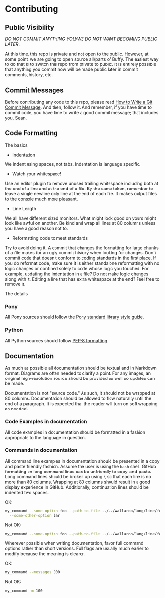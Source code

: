 # Contributing

## Public Visibility

*DO NOT COMMIT ANYTHING YOU/WE DO NOT WANT BECOMING PUBLIC LATER*.

At this time, this repo is private and not open to the public. However, at some point, we are going to open source all/parts of Buffy. The easiest way to do that is to switch this repo from private to public. It is entirely possible that anything you commit now will be made public later in commit comments, history, etc. 

## Commit Messages

Before contributing any code to this repo, please read [How to Write a Git Commit Message](http://chris.beams.io/posts/git-commit/). And then, follow it. And remember, if you have time to commit code, you have time to write a good commit message; that includes you, Sean.

## Code Formatting

The basics:

* Indentation

We indent using spaces, not tabs. Indentation is language specific.

* Watch your whitespace!

Use an editor plugin to remove unused trailing whitespace including both at the end of a line and at the end of a file. By the same token, remember to leave a single newline only line at the end of each file. It makes output files to the console much more pleasant.

* Line Length

We all have different sized monitors. What might look good on yours might look like awful on another. Be kind and wrap all lines at 80 columns unless you have a good reason not to.

* Reformatting code to meet standards

Try to avoid doing it. A commit that changes the formatting for large chunks of a file makes for an ugly commit history when looking for changes. Don't commit code that doesn't conform to coding standards in the first place. If you do reformat code, make sure it is either standalone reformatting with no logic changes or confined solely to code whose logic you touched. For example, updating the indentation in a file? Do not make logic changes along with it. Editing a line that has extra whitespace at the end? Feel free to remove it.

The details:

### Pony

All Pony sources should follow the [Pony standard library style guide](https://github.com/ponylang/ponyc/blob/master/STYLE_GUIDE.md).

### Python

All Python sources should follow [PEP-8 formatting](https://www.python.org/dev/peps/pep-0008/).

## Documentation

As much as possible all documentation should be textual and in Markdown format. Diagrams are often needed to clarify a point. For any images, an original high-resolution source should be provided as well so updates can be made.

Documentation is not "source code." As such, it should not be wrapped at 80 columns. Documentation should be allowed to flow naturally until the end of a paragraph. It is expected that the reader will turn on soft wrapping as needed.

### Code Examples in documentation

All code examples in documentation should be formatted in a fashion appropriate to the language in question.

### Commands in documentation

All command line examples in documentation should be presented in a copy and paste friendly fashion. Assume the user is using the `bash` shell. GitHub formatting on long command lines can be unfriendly to copy-and-paste. Long command lines should be broken up using `\` so that each line is no more than 80 columns. Wrapping at 80 columns should result in a good display experience in GitHub. Additionally, continuation lines should be indented two spaces. 

OK:

```bash
my_command --some-option foo --path-to-file ../../wallaroo/long/line/foo \
  --some-other-option bar
```

Not OK:

```bash
my_command --some-option foo --path-to-file ../../wallaroo/long/line/foo --some-other-option bar
```

Wherever possible when writing documentation, favor full command options rather than short versions. Full flags are usually much easier to modify because the meaning is clearer.

OK:

```bash
my_command --messages 100
```

Not OK:

```bash
my_command -m 100
```
